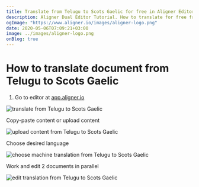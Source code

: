 ```yaml
---
title: Translate from Telugu to Scots Gaelic for free in Aligner Editor
description: Aligner Dual Editor Tutorial. How to translate for free from Telugu to Scots Gaelic. Aligner is multilingual document management platform. 
ogImage: "https://www.aligner.io/images/aligner-logo.png"
date: 2020-05-06T07:09:21+03:00
image: ../images/aligner-logo.png
onBlog: true
---
```


# How to translate document from Telugu to Scots Gaelic

1. Go to editor at [app.aligner.io](https://app.aligner.io "Aligner App web page")

![translate from Telugu to Scots Gaelic](../aligner-blank-editor.png "translate from Telugu to Scots Gaelic")

Copy-paste content or upload content

![upload content from Telugu to Scots Gaelic](../aligner-uploaded-document.png "upload content from Telugu to Scots Gaelic")

Choose desired language

![choose machine translation from Telugu to Scots Gaelic](../aligner-language-dropdown.png "choose machine translation from Telugu to Scots Gaelic")

Work and edit 2 documents in parallel

![edit translation from Telugu to Scots Gaelic](../aligner-double-sitded-editor.png "edit translation from Telugu to Scots Gaelic")

